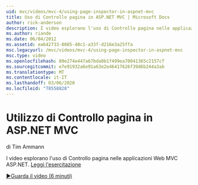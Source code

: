 ```yaml
---
uid: mvc/videos/mvc-4/using-page-inspector-in-aspnet-mvc
title: Uso di Controllo pagina in ASP.NET MVC | Microsoft Docs
author: rick-anderson
description: I video esplorano l'uso di Controllo pagina nelle applicazioni Web MVC ASP.NET. Leggere l'esercitazione
ms.author: riande
ms.date: 06/04/2012
ms.assetid: ea642733-8085-40c1-a33f-d216e3a25ffa
msc.legacyurl: /mvc/videos/mvc-4/using-page-inspector-in-aspnet-mvc
msc.type: video
ms.openlocfilehash: 89e274e447a67bda0b1f499ea70041365c2157cf
ms.sourcegitcommit: e7e91932a6e91a63e2e46417626f39d6b244a3ab
ms.translationtype: MT
ms.contentlocale: it-IT
ms.lasthandoff: 03/06/2020
ms.locfileid: "78558828"
---
```

# <a name="using-page-inspector-in-aspnet-mvc"></a>Utilizzo di Controllo pagina in ASP.NET MVC

di Tim Ammann

I video esplorano l'uso di Controllo pagina nelle applicazioni Web MVC ASP.NET. [Leggi l'esercitazione](../../overview/views/using-page-inspector-in-aspnet-mvc.md)

[&#9654;Guarda il video (6 minuti)](https://channel9.msdn.com/Blogs/ASP-NET-Site-Videos/using-page-inspector-in-aspnet-mvc)
